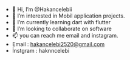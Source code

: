 - 👋 Hi, I’m @Hakancelebii
- 👀 I’m interested in Mobil application projects.
- 🌱 I’m currently learning dart with flutter
- 💞️ I’m looking to collaborate on software
- 📫 you can reach me email and instagram. 
- Email : hakancelebi2520@gmail.com
- İnstgram : haknncelebi

<!---
Hakancelebii/Hakancelebii is a ✨ special ✨ repository because its `README.md` (this file) appears on your GitHub profile.
You can click the Preview link to take a look at your changes.
--->
